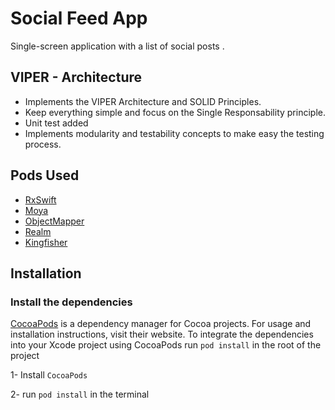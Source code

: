 # Social Feed App
Single-screen application with a list of social posts .

## VIPER - Architecture
- Implements the VIPER Architecture and SOLID Principles.
- Keep everything simple and focus on the Single Responsability principle.
- Unit test added
- Implements modularity and testability concepts to make easy the testing process.

## Pods Used

- [RxSwift](https://github.com/ReactiveX/RxSwift)
- [Moya](https://github.com/Moya/Moya)
- [ObjectMapper](https://github.com/tristanhimmelman/ObjectMapper)
- [Realm](https://github.com/realm/realm-cocoa)
- [Kingfisher](https://github.com/onevcat/Kingfisher)

## Installation

### Install the dependencies
[CocoaPods](https://cocoapods.org) is a dependency manager for Cocoa projects. For usage and installation instructions, visit their website. To integrate the dependencies into your Xcode project using CocoaPods run `pod install` in the root of the project

1- Install `CocoaPods` 

2- run `pod install` in the terminal


